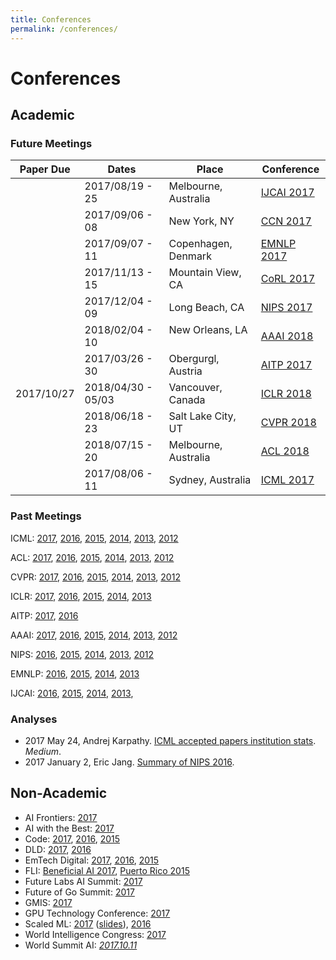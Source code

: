 ```yaml
---
title: Conferences
permalink: /conferences/
---
```

# Conferences

## Academic

### Future Meetings

| Paper Due  | Dates              | Place                | Conference
| ---------- | ------------------ | -------------------- | ----------
|            | 2017/08/19 - 25    | Melbourne, Australia | [IJCAI 2017](http://ijcai-17.org/)
|            | 2017/09/06 - 08    | New York, NY         | [CCN 2017](http://ccneuro.org/)
|            | 2017/09/07 - 11    | Copenhagen, Denmark  | [EMNLP 2017](http://emnlp2017.net/)
|            | 2017/11/13 - 15    | Mountain View, CA    | [CoRL 2017](http://www.robot-learning.org/)
|            | 2017/12/04 - 09    | Long Beach, CA       | [NIPS 2017](https://nips.cc/Conferences/2017)
|            | 2018/02/04 - 10    | New Orleans, LA      | [AAAI 2018](http://www.aaai.org/Conferences/AAAI/aaai18.php)
|            | 2017/03/26 - 30    | Obergurgl, Austria   | [AITP 2017](http://aitp-conference.org/2017/)
| 2017/10/27 | 2018/04/30 - 05/03 | Vancouver, Canada    | [ICLR 2018](http://www.iclr.cc/doku.php?id=ICLR2018:main&redirect=1)
|            | 2018/06/18 - 23    | Salt Lake City, UT   | [CVPR 2018](http://cvpr2018.thecvf.com/)
|            | 2018/07/15 - 20    | Melbourne, Australia | [ACL 2018](http://acl2018.org/)
|            | 2017/08/06 - 11    | Sydney, Australia    | [ICML 2017](https://2017.icml.cc/)

### Past Meetings

ICML: [2017](https://2017.icml.cc/), [2016](http://icml.cc/2016/), [2015](http://icml.cc/2015/), [2014](http://icml.cc/2014/), [2013](http://icml.cc/2013/), [2012](http://icml.cc/2012/)

ACL: [2017](http://acl2017.org/), [2016](http://acl2016.org/), [2015](http://acl2015.org/), [2014](http://acl2014.org/), [2013](http://acl2013.org/site/), [2012](http://mirror.aclweb.org/acl2012/)

CVPR: [2017](http://cvpr2017.thecvf.com/), [2016](http://cvpr2016.thecvf.com/), [2015](http://cvpr2015.thecvf.com/), [2014](http://cvpr2014.thecvf.com/), [2013](http://cvpr2013.thecvf.com/), [2012](http://tab.computer.org/pamitc/archive/cvpr2012/)

ICLR: [2017](http://www.iclr.cc/doku.php?id=iclr2017:main), [2016](http://www.iclr.cc/doku.php?id=iclr2016:main), [2015](http://www.iclr.cc/doku.php?id=iclr2015:main), [2014](http://www.iclr.cc/doku.php?id=iclr2014:start), [2013](https://sites.google.com/site/representationlearning2013/)

AITP: [2017](http://aitp-conference.org/2017/), [2016](http://aitp-conference.org/2016/)

AAAI: [2017](http://www.aaai.org/Conferences/AAAI/aaai17.php), [2016](http://www.aaai.org/Conferences/AAAI/aaai16.php), [2015](http://www.aaai.org/Conferences/AAAI/aaai15.php), [2014](http://www.aaai.org/Conferences/AAAI/aaai14.php), [2013](http://www.aaai.org/Conferences/AAAI/aaai13.php), [2012](http://www.aaai.org/Conferences/AAAI/aaai12.php)

NIPS: [2016](https://nips.cc/Conferences/2016), [2015](https://nips.cc/Conferences/2015), [2014](https://nips.cc/Conferences/2014), [2013](https://nips.cc/Conferences/2013), [2012](https://nips.cc/Conferences/2012)

EMNLP: [2016](http://www.emnlp2016.net/), [2015](https://www.cs.cmu.edu/~ark/EMNLP-2015/), [2014](http://emnlp2014.org/), [2013](http://hum.csse.unimelb.edu.au/emnlp2013/)

IJCAI: [2016](http://ijcai-16.org/index.php/welcome/view/home), [2015](http://ijcai-15.org/), [2014](https://sites.google.com/site/ijcaischool2014/), [2013](http://ijcai-13.org/), 

### Analyses

* 2017 May 24, Andrej Karpathy. [ICML accepted papers institution stats](https://medium.com/@karpathy/icml-accepted-papers-institution-stats-bad8d2943f5d). *Medium*.
* 2017 January 2, Eric Jang. [Summary of NIPS 2016](http://blog.evjang.com/2017/01/nips2016.html).

## Non-Academic

* AI Frontiers: [2017](https://www.aifrontiers.com/2017)
* AI with the Best: [2017](https://ai.withthebest.com/)
* Code: [2017](https://events.recode.net/events/code-conference-2017/), [2016](http://www.recode.net/code-conference-2016), [2015](http://www.recode.net/code-conference-2015)
* DLD: [2017](http://www.dld-conference.com/DLD17/), [2016](http://www.dld-conference.com/DLD16/)
* EmTech Digital: [2017](http://events.technologyreview.com/emtech/digital/17/), [2016](http://events.technologyreview.com/video/?event=emtech-digital&year=2016), [2015](http://events.technologyreview.com/video/?event=emtech-digital&year=2015)
* FLI: [Beneficial AI 2017](https://futureoflife.org/bai-2017/), [Puerto Rico 2015](https://futureoflife.org/2015/10/12/ai-safety-conference-in-puerto-rico/)
* Future Labs AI Summit: [2017](http://futurelabs.nyc/events/ai-summit)
* Future of Go Summit: [2017](http://events.google.com/alphago2017/)
* GMIS: [2017](http://gmis.jiqizhixin.com/)
* GPU Technology Conference: [2017](http://www.gputechconf.com/)
* Scaled ML: [2017](http://scaledml.org/) ([slides](https://www.matroid.com/blog/post/scaled-ml-2017-slides-and-pictures)), [2016](http://scaledml.org/index2016.html)
* World Intelligence Congress: [2017](http://wicongress.org/)
* World Summit AI: [*2017.10.11*](http://thesummitai.com/)
